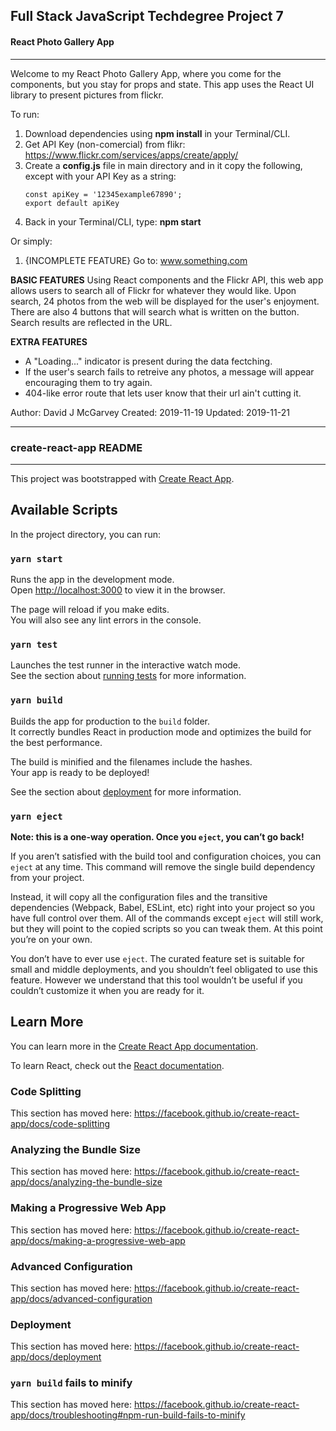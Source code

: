 Full Stack JavaScript Techdegree Project 7
--------------------------------------------
####      React Photo Gallery App      ####
--------------------------------------------

Welcome to my React Photo Gallery App, where you come for the components, but you stay for props and state. This app uses the React UI library to present pictures from flickr.

To run: 
1. Download dependencies using **npm install** in your Terminal/CLI.
2. Get API Key (non-comercial) from flikr: https://www.flickr.com/services/apps/create/apply/
3. Create a **config.js** file in main directory and in it copy the following, except with your API Key as a string:
      ```
      const apiKey = '12345example67890';
      export default apiKey
      ```
4. Back in your Terminal/CLI, type: **npm start**

Or simply:
1. {INCOMPLETE FEATURE} Go to: www.something.com


**BASIC FEATURES**
Using React components and the Flickr API, this web app allows users to search all of Flickr for whatever they would like. Upon search, 24 photos from the web will be displayed for the user's enjoyment. There are also 4 buttons that will search what is written on the button. Search results are reflected in the URL. 

  **EXTRA FEATURES**
- A "Loading..." indicator is present during the data fectching. 
- If the user's search fails to retreive any photos, a message will appear encouraging them to try again.
- 404-like error route that lets user know that their url ain't cutting it.  

Author: David J McGarvey
Created: 2019-11-19
Updated: 2019-11-21


--------------------------------------------
###      create-react-app README      ###
--------------------------------------------
This project was bootstrapped with [Create React App](https://github.com/facebook/create-react-app).

## Available Scripts

In the project directory, you can run:

### `yarn start`

Runs the app in the development mode.<br />
Open [http://localhost:3000](http://localhost:3000) to view it in the browser.

The page will reload if you make edits.<br />
You will also see any lint errors in the console.

### `yarn test`

Launches the test runner in the interactive watch mode.<br />
See the section about [running tests](https://facebook.github.io/create-react-app/docs/running-tests) for more information.

### `yarn build`

Builds the app for production to the `build` folder.<br />
It correctly bundles React in production mode and optimizes the build for the best performance.

The build is minified and the filenames include the hashes.<br />
Your app is ready to be deployed!

See the section about [deployment](https://facebook.github.io/create-react-app/docs/deployment) for more information.

### `yarn eject`

**Note: this is a one-way operation. Once you `eject`, you can’t go back!**

If you aren’t satisfied with the build tool and configuration choices, you can `eject` at any time. This command will remove the single build dependency from your project.

Instead, it will copy all the configuration files and the transitive dependencies (Webpack, Babel, ESLint, etc) right into your project so you have full control over them. All of the commands except `eject` will still work, but they will point to the copied scripts so you can tweak them. At this point you’re on your own.

You don’t have to ever use `eject`. The curated feature set is suitable for small and middle deployments, and you shouldn’t feel obligated to use this feature. However we understand that this tool wouldn’t be useful if you couldn’t customize it when you are ready for it.

## Learn More

You can learn more in the [Create React App documentation](https://facebook.github.io/create-react-app/docs/getting-started).

To learn React, check out the [React documentation](https://reactjs.org/).

### Code Splitting

This section has moved here: https://facebook.github.io/create-react-app/docs/code-splitting

### Analyzing the Bundle Size

This section has moved here: https://facebook.github.io/create-react-app/docs/analyzing-the-bundle-size

### Making a Progressive Web App

This section has moved here: https://facebook.github.io/create-react-app/docs/making-a-progressive-web-app

### Advanced Configuration

This section has moved here: https://facebook.github.io/create-react-app/docs/advanced-configuration

### Deployment

This section has moved here: https://facebook.github.io/create-react-app/docs/deployment

### `yarn build` fails to minify

This section has moved here: https://facebook.github.io/create-react-app/docs/troubleshooting#npm-run-build-fails-to-minify
